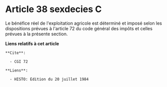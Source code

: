 # Article 38 sexdecies C

Le bénéfice réel de l'exploitation agricole est déterminé et imposé selon les dispositions prévues à l'article 72 du code
général des impôts et celles prévues à la présente section.

**Liens relatifs à cet article**

	**Cite**:

	  - CGI 72

	**Liens**:

	  - HISTO: Edition du 20 juillet 1984
